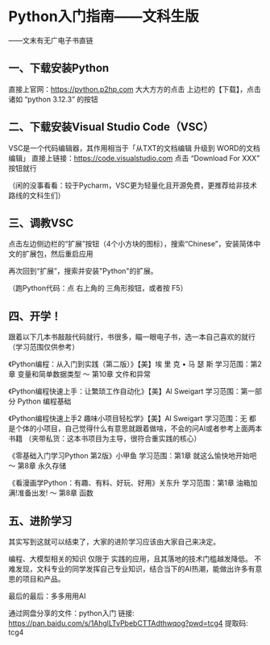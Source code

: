 # Python入门指南——文科生版
——文末有无广电子书直链

## 一、下载安装Python

直接上官网：https://python.p2hp.com
大大方方的点击 上边栏的【下载】，点击 诸如 “python 3.12.3” 的按钮

## 二、下载安装Visual Studio Code（VSC）

VSC是一个代码编辑器，其作用相当于「从TXT的文档编辑 升级到 WORD的文档编辑」
直接上链接：https://code.visualstudio.com
点击 “Download For XXX” 按钮就行

（闲的没事看看：较于Pycharm，VSC更为轻量化且开源免费，更推荐给非技术路线的文科生们）

## 三、调教VSC

点击左边侧边栏的“扩展”按钮（4个小方块的图标），搜索“Chinese”，安装简体中文的扩展包，然后重启应用

再次回到“扩展”，搜索并安装"Python"的扩展。

（跑Python代码：点 右上角的 三角形按钮，或者按 F5）

## 四、开学！

跟着以下几本书敲敲代码就行，书很多，瞄一眼电子书，选一本自己喜欢的就行
（学习范围仅供参考）

《Python编程：从入门到实践（第二版）》【美】埃 里 克 • 马 瑟 斯
学习范围：第2章 变量和简单数据类型 ～ 第10章 文件和异常

《Python编程快速上手：让繁琐工作自动化》【美】Al Sweigart
学习范围：第一部分 Python 编程基础

 《Python编程快速上手2 趣味小项目轻松学》【美】Al Sweigart
 学习范围：无
 都是个体的小项目，自己觉得什么有意思就跟着做啥，不会的问AI或者参考上面两本书籍
 （夹带私货：这本书项目为主导，很符合重实践的核心）

《零基础入门学习Python 第2版》小甲鱼
学习范围：第1章 就这么愉快地开始吧 ～ 第8章 永久存储

《看漫画学Python：有趣、有料、好玩、好用》关东升
学习范围：第1章 油箱加满!准备出发! ～ 第8章 函数

## 五、进阶学习

其实写到这就可以结束了，大家的进阶学习应该由大家自己来决定。

编程、大模型相关的知识 仅限于 实践的应用，且其落地的技术门槛越发降低。
不难发现，文科专业的同学发挥自己专业知识，结合当下的AI热潮，能做出许多有意思的项目和产品。

最后的最后：多多用用AI


通过网盘分享的文件：python入门
链接: https://pan.baidu.com/s/1AhglLTvPbebCTTAdthwqog?pwd=tcg4 提取码: tcg4 

